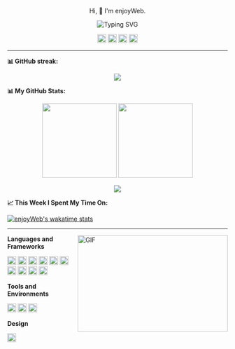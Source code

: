 <p align="center">
Hi, 👋  I'm enjoyWeb.
</p>

<p align="center">
   <img src="https://readme-typing-svg.herokuapp.com?font=Fira+Code&pause=1000&center=true&vCenter=true&width=435&lines=Do+What+You+Want" alt="Typing SVG" />
</p>

<p align="center">
<a href="http://www.zlingweb.com"><img height="20px" src="http://img.zlingweb.com/github/%E4%B8%AA%E4%BA%BA%E7%BD%91%E7%AB%99%E5%9B%BE%E6%A0%87.png"></a>
<a href="https://blog.csdn.net/u012804440" target="_blank"><img height="20px" src="http://img.zlingweb.com/github/csdn%E5%9B%BE%E6%A0%87.png"></a>
<a href="http://img.zlingweb.com/github/%E5%B0%8F%E9%A9%AC%E7%94%B2%E5%BE%AE%E4%BF%A1%E5%B0%8F%E7%A8%8B%E5%BA%8F%E4%BA%8C%E7%BB%B4%E7%A0%81.jpg" target="_blank"><img  height="20px" src="http://img.zlingweb.com/github/%E5%BE%AE%E4%BF%A1%E5%B0%8F%E7%A8%8B%E5%BA%8F%E5%9B%BE%E6%A0%87.png"></a>
<a href="http://img.zlingweb.com/github/%E5%B0%8F%E9%A9%AC%E7%94%B2%E5%BE%AE%E4%BF%A1%E5%85%AC%E4%BC%97%E5%8F%B7%E4%BA%8C%E7%BB%B4%E7%A0%81.jpg" target="_blank"><img  height="20px" src="http://img.zlingweb.com/github/%E5%BE%AE%E4%BF%A1%E5%85%AC%E4%BC%97%E5%8F%B7%E5%9B%BE%E6%A0%87.png"></a>
</p>

---

**📊 GitHub streak:**

<p align="center">
    <img  src="https://github-readme-streak-stats.herokuapp.com/?user=enjoyWeb&hide_border=true" />
</p>

**📊 My GitHub Stats:**

<p align="center">
<span>  </span>
<img height="170px" src="https://github-readme-stats.vercel.app/api?username=enjoyWeb&hide_border=true" /><span>  </span><img height="170px" src="https://github-readme-stats.vercel.app/api/top-langs/?username=enjoyWeb&hide_border=true&layout=compact&langs_count=8" />
<span>  </span>
</p>

<p align="center"><img src="http://img.zlingweb.com/github/github-contribution-grid-snake.svg" ></p>

**📈 This Week I Spent My Time On:**

[![enjoyWeb's wakatime stats](https://github-readme-stats.vercel.app/api/wakatime?username=enjoyWeb&layout=compact&range=last_7_days)](https://github.com/anuraghazra/github-readme-stats)

---

<img align="right" alt="GIF" src="http://img.zlingweb.com/github/code.gif" width="343" height="220" title="Do what you want!"> 

**Languages and Frameworks**

<code><img height="20" src="http://img.zlingweb.com/github/vue.png" alt="vue" title="vue"></code>
<code><img height="20" src="http://img.zlingweb.com/github/react.png" alt="react" title="react"></code>
<code><img height="20" src="http://img.zlingweb.com/github/CSS.png" alt="CSS3" title="CSS3"></code>
<code><img height="20" src="http://img.zlingweb.com/github/H5.png" alt="HTML5" title="HTML5"></code>
<code><img height="20" src="http://img.zlingweb.com/github/JS.png" alt="Javascript" title="Javascript"></code>
<code><img height="20" src="http://img.zlingweb.com/github/es6.png" alt="ES6" title="ES6"></code>
<code><img height="20" src="http://img.zlingweb.com/github/GIT.png" alt="Git" title="Git"></code>
<code><img height="20" src="http://img.zlingweb.com/github/npm.png" alt="npm" title="npm"></code>
<code><img height="20" src="http://img.zlingweb.com/github/jquery.png" alt="jquery" title="jquery"></code>
<code><img height="20" src="http://img.zlingweb.com/github/NODE.png" alt="node" title="node"></code>

**Tools and Environments**

<code><img height="20" src="http://img.zlingweb.com/github/visual-studio-code.png" alt="VSCode" title="VSCode"></code>
<code><img height="20" src="http://img.zlingweb.com/github/WEBSTORM.png" alt="WebStorm" title="WebStorm"></code>
<code><img height="20" src="http://img.zlingweb.com/github/docker.png" alt="Docker" title="Docker"></code>
<br>

**Design**

<code><img height="20" src="http://img.zlingweb.com/github/PS.png" alt="PhotoShop" title="PhotoShop"></code>
